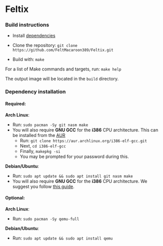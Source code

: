 # Feltix

### Build instructions

- Install [dependencies](https://github.com/FeltMacaroon389/Feltix/tree/master#dependency-installation)

- Clone the repository: `git clone https://github.com/FeltMacaroon389/Feltix.git`

- Build with: `make`

For a list of Make commands and targets, run: `make help`

The output image will be located in the `build` directory.

### Dependency installation

#### **Required**:

**Arch Linux**: 
- Run: `sudo pacman -Sy git nasm make`
- You will also require **GNU GCC** for the **i386** CPU architecture. This can be installed from the [AUR](https://aur.archlinux.org/packages/i386-elf-gcc)
  - Run: `git clone https://aur.archlinux.org/i386-elf-gcc.git`
  - Next, `cd i386-elf-gcc`
  - Finally, `makepkg -si`
  - You may be prompted for your password during this.

**Debian/Ubuntu**: 
- Run: `sudo apt update && sudo apt install git nasm make`
- You will also require **GNU GCC** for the **i386** CPU architecture. We suggest you follow [this guide](https://wiki.osdev.org/GCC_Cross-Compiler).

#### **Optional**:

**Arch Linux**: 
- Run: `sudo pacman -Sy qemu-full`

**Debian/Ubuntu**:
- Run: `sudo apt update && sudo apt install qemu`

